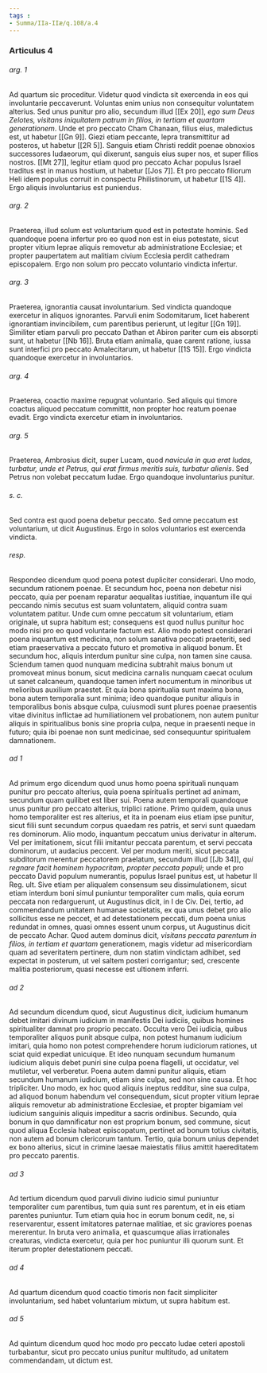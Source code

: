 ```yaml
---
tags : 
- Summa/IIa-IIæ/q.108/a.4
---
```


### Articulus 4

###### arg. 1
Ad quartum sic proceditur. Videtur quod vindicta sit exercenda in eos qui involuntarie peccaverunt. Voluntas enim unius non consequitur voluntatem alterius. Sed unus punitur pro alio, secundum illud [[Ex 20]], *ego sum Deus Zelotes, visitans iniquitatem patrum in filios, in tertiam et quartam generationem*. Unde et pro peccato Cham Chanaan, filius eius, maledictus est, ut habetur [[Gn 9]]. Giezi etiam peccante, lepra transmittitur ad posteros, ut habetur [[2R 5]]. Sanguis etiam Christi reddit poenae obnoxios successores Iudaeorum, qui dixerunt, sanguis eius super nos, et super filios nostros. [[Mt 27]], legitur etiam quod pro peccato Achar populus Israel traditus est in manus hostium, ut habetur [[Jos 7]]. Et pro peccato filiorum Heli idem populus corruit in conspectu Philistinorum, ut habetur [[1S 4]]. Ergo aliquis involuntarius est puniendus.

###### arg. 2
Praeterea, illud solum est voluntarium quod est in potestate hominis. Sed quandoque poena infertur pro eo quod non est in eius potestate, sicut propter vitium leprae aliquis removetur ab administratione Ecclesiae; et propter paupertatem aut malitiam civium Ecclesia perdit cathedram episcopalem. Ergo non solum pro peccato voluntario vindicta infertur.

###### arg. 3
Praeterea, ignorantia causat involuntarium. Sed vindicta quandoque exercetur in aliquos ignorantes. Parvuli enim Sodomitarum, licet haberent ignorantiam invincibilem, cum parentibus perierunt, ut legitur [[Gn 19]]. Similiter etiam parvuli pro peccato Dathan et Abiron pariter cum eis absorpti sunt, ut habetur [[Nb 16]]. Bruta etiam animalia, quae carent ratione, iussa sunt interfici pro peccato Amalecitarum, ut habetur [[1S 15]]. Ergo vindicta quandoque exercetur in involuntarios.

###### arg. 4
Praeterea, coactio maxime repugnat voluntario. Sed aliquis qui timore coactus aliquod peccatum committit, non propter hoc reatum poenae evadit. Ergo vindicta exercetur etiam in involuntarios.

###### arg. 5
Praeterea, Ambrosius dicit, super Lucam, quod *navicula in qua erat Iudas, turbatur, unde et Petrus, qui erat firmus meritis suis, turbatur alienis*. Sed Petrus non volebat peccatum Iudae. Ergo quandoque involuntarius punitur.

###### s. c.
Sed contra est quod poena debetur peccato. Sed omne peccatum est voluntarium, ut dicit Augustinus. Ergo in solos voluntarios est exercenda vindicta.

###### resp.
Respondeo dicendum quod poena potest dupliciter considerari. Uno modo, secundum rationem poenae. Et secundum hoc, poena non debetur nisi peccato, quia per poenam reparatur aequalitas iustitiae, inquantum ille qui peccando nimis secutus est suam voluntatem, aliquid contra suam voluntatem patitur. Unde cum omne peccatum sit voluntarium, etiam originale, ut supra habitum est; consequens est quod nullus punitur hoc modo nisi pro eo quod voluntarie factum est. Alio modo potest considerari poena inquantum est medicina, non solum sanativa peccati praeteriti, sed etiam praeservativa a peccato futuro et promotiva in aliquod bonum. Et secundum hoc, aliquis interdum punitur sine culpa, non tamen sine causa. Sciendum tamen quod nunquam medicina subtrahit maius bonum ut promoveat minus bonum, sicut medicina carnalis nunquam caecat oculum ut sanet calcaneum, quandoque tamen infert nocumentum in minoribus ut melioribus auxilium praestet. Et quia bona spiritualia sunt maxima bona, bona autem temporalia sunt minima; ideo quandoque punitur aliquis in temporalibus bonis absque culpa, cuiusmodi sunt plures poenae praesentis vitae divinitus inflictae ad humiliationem vel probationem, non autem punitur aliquis in spiritualibus bonis sine propria culpa, neque in praesenti neque in futuro; quia ibi poenae non sunt medicinae, sed consequuntur spiritualem damnationem.

###### ad 1
Ad primum ergo dicendum quod unus homo poena spirituali nunquam punitur pro peccato alterius, quia poena spiritualis pertinet ad animam, secundum quam quilibet est liber sui. Poena autem temporali quandoque unus punitur pro peccato alterius, triplici ratione. Primo quidem, quia unus homo temporaliter est res alterius, et ita in poenam eius etiam ipse punitur, sicut filii sunt secundum corpus quaedam res patris, et servi sunt quaedam res dominorum. Alio modo, inquantum peccatum unius derivatur in alterum. Vel per imitationem, sicut filii imitantur peccata parentum, et servi peccata dominorum, ut audacius peccent. Vel per modum meriti, sicut peccata subditorum merentur peccatorem praelatum, secundum illud [[Jb 34]], *qui regnare facit hominem hypocritam, propter peccata populi*; unde et pro peccato David populum numerantis, populus Israel punitus est, ut habetur II Reg. ult. Sive etiam per aliqualem consensum seu dissimulationem, sicut etiam interdum boni simul puniuntur temporaliter cum malis, quia eorum peccata non redarguerunt, ut Augustinus dicit, in I de Civ. Dei, tertio, ad commendandum unitatem humanae societatis, ex qua unus debet pro alio sollicitus esse ne peccet, et ad detestationem peccati, dum poena unius redundat in omnes, quasi omnes essent unum corpus, ut Augustinus dicit de peccato Achar. Quod autem dominus dicit, *visitans peccata parentum in filios, in tertiam et quartam* generationem, magis videtur ad misericordiam quam ad severitatem pertinere, dum non statim vindictam adhibet, sed expectat in posterum, ut vel saltem posteri corrigantur; sed, crescente malitia posteriorum, quasi necesse est ultionem inferri.

###### ad 2
Ad secundum dicendum quod, sicut Augustinus dicit, iudicium humanum debet imitari divinum iudicium in manifestis Dei iudiciis, quibus homines spiritualiter damnat pro proprio peccato. Occulta vero Dei iudicia, quibus temporaliter aliquos punit absque culpa, non potest humanum iudicium imitari, quia homo non potest comprehendere horum iudiciorum rationes, ut sciat quid expediat unicuique. Et ideo nunquam secundum humanum iudicium aliquis debet puniri sine culpa poena flagelli, ut occidatur, vel mutiletur, vel verberetur. Poena autem damni punitur aliquis, etiam secundum humanum iudicium, etiam sine culpa, sed non sine causa. Et hoc tripliciter. Uno modo, ex hoc quod aliquis ineptus redditur, sine sua culpa, ad aliquod bonum habendum vel consequendum, sicut propter vitium leprae aliquis removetur ab administratione Ecclesiae, et propter bigamiam vel iudicium sanguinis aliquis impeditur a sacris ordinibus. Secundo, quia bonum in quo damnificatur non est proprium bonum, sed commune, sicut quod aliqua Ecclesia habeat episcopatum, pertinet ad bonum totius civitatis, non autem ad bonum clericorum tantum. Tertio, quia bonum unius dependet ex bono alterius, sicut in crimine laesae maiestatis filius amittit haereditatem pro peccato parentis.

###### ad 3
Ad tertium dicendum quod parvuli divino iudicio simul puniuntur temporaliter cum parentibus, tum quia sunt res parentum, et in eis etiam parentes puniuntur. Tum etiam quia hoc in eorum bonum cedit, ne, si reservarentur, essent imitatores paternae malitiae, et sic graviores poenas mererentur. In bruta vero animalia, et quascumque alias irrationales creaturas, vindicta exercetur, quia per hoc puniuntur illi quorum sunt. Et iterum propter detestationem peccati.

###### ad 4
Ad quartum dicendum quod coactio timoris non facit simpliciter involuntarium, sed habet voluntarium mixtum, ut supra habitum est.

###### ad 5
Ad quintum dicendum quod hoc modo pro peccato Iudae ceteri apostoli turbabantur, sicut pro peccato unius punitur multitudo, ad unitatem commendandam, ut dictum est.

